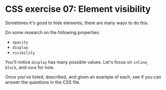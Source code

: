 # CSS exercise 07: Element visibility

Sometimes it's good to hide elements, there are many ways to do this.

Do some research on the following properties:

- `opacity`
- `display`
- `visibility`

You'll notice `display` has many possible values. Let's focus on `inline`, `block`, and `none` for now.

Once you've listed, described, and given an example of each, see if you can answer the questions in the CSS file.
